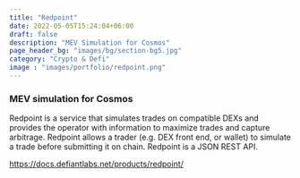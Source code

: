 ```yaml
---
title: "Redpoint"
date: 2022-05-05T15:24:04+06:00
draft: false
description: "MEV Simulation for Cosmos"
page_header_bg: "images/bg/section-bg5.jpg"
category: "Crypto & Defi"
image : "images/portfolio/redpoint.png"
--- 
```



### MEV simulation for Cosmos

Redpoint is a service that simulates trades on compatible DEXs and provides the operator with information to maximize trades and capture arbitrage. Redpoint allows a trader (e.g. DEX front end, or wallet) to simulate a trade before submitting it on chain. Redpoint is a JSON REST API.

https://docs.defiantlabs.net/products/redpoint/